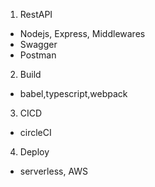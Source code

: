1. RestAPI

- Nodejs, Express, Middlewares
- Swagger
- Postman

2. Build

- babel,typescript,webpack

3. CICD

- circleCI

4. Deploy

- serverless, AWS
